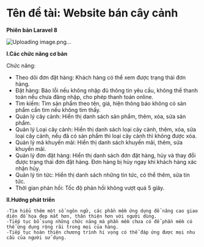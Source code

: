 # Tên đề tài: Website bán cây cảnh

**Phiên bản Laravel 8**

![Uploading image.png…]()


**I.Các chức năng cơ bản**

Chức năng:

- Theo dõi đơn đặt hàng: Khách hàng có thể xem được trạng thái đơn hàng.
- Đặt hàng: Báo lỗi nếu không nhập đủ thông tin yêu cầu, không thể thanh toán nếu chưa đăng nhập, cho phép thanh toán online.                                              
- Tìm kiếm: Tìm sản phẩm theo tên, giá, hiện thông báo không có sản phẩm cần tìm nếu không tìm thấy.
- Quản lý cây cảnh: Hiển thị danh sách sản phẩm, thêm, xóa, sửa sản phẩm.
- Quản lý Loại cây cảnh: Hiển thị danh sách loại cây cảnh, thêm, xóa, sửa loại cây cảnh, nếu đã có sản phẩm thì loại cây cảnh thì không được xóa.
- Quản lý mã khuyến mãi: Hiển thị danh sách khuyến mãi, thêm, sửa khuyến mãi.
- Quản lý đơn đặt hàng: Hiển thị danh sách đơn đặt hàng, hủy và thay đổi được trạng thái đơn đặt hàng. Đơn hàng bị hủy ngay khi khách hàng xác nhận hủy.
- Quản lý tin tức: Hiển thị danh sách những tin tức, có thể thêm, sửa tin tức.
- Thời gian phản hồi: Tốc độ phản hồi không vượt quá 5 giây.

**II.Hướng phát triển**

    -Tìm hiểu thêm một số ngôn ngữ, các phần mềm ứng dụng để nâng cao giao diện đồ họa đẹp mắt hơn, thân thiện hơn với người dùng.
    -Tiếp tục bổ sung những chức năng mà phần mềm chưa có để phần mềm có thể ứng dụng rộng rãi trong mọi của hàng.
    -Tiếp tục hoàn thiện chương trình hi vọng có thể đáp ứng được mọi nhu cầu của người sử dụng.

